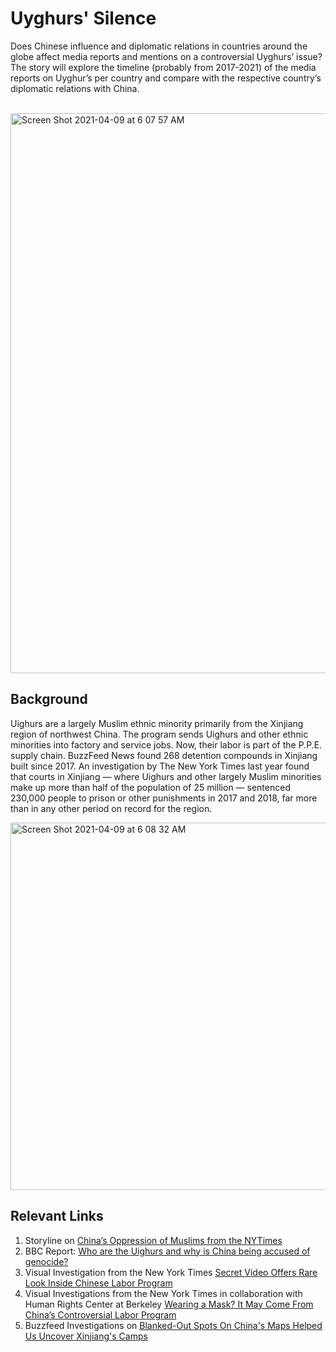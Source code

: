 # Uyghurs' Silence 
Does Chinese influence and diplomatic relations in countries around the globe affect media reports and mentions on a controversial Uyghurs’ issue? 
The story will explore the timeline (probably from 2017-2021) of the media reports on Uyghur’s per country and compare with the respective country’s diplomatic relations with China. <br /> <br />


<img width="896" alt="Screen Shot 2021-04-09 at 6 07 57 AM" src="https://user-images.githubusercontent.com/47619897/114165066-09e23e00-98fa-11eb-9466-31b855dff319.png">



## Background    

Uighurs are a largely Muslim ethnic minority primarily from the Xinjiang region of northwest China. The program sends Uighurs and other ethnic minorities into factory and service jobs. Now, their labor is part of the P.P.E. supply chain. BuzzFeed News found 268 detention compounds in Xinjiang built since 2017. An investigation by The New York Times last year found that courts in Xinjiang — where Uighurs and other largely Muslim minorities make up more than half of the population of 25 million — sentenced 230,000 people to prison or other punishments in 2017 and 2018, far more than in any other period on record for the region.<br /> 


<img width="588" alt="Screen Shot 2021-04-09 at 6 08 32 AM" src="https://user-images.githubusercontent.com/47619897/114165082-0f3f8880-98fa-11eb-89e4-dd7409d73e2a.png">


## Relevant Links    

1. Storyline on [China’s Oppression of Muslims from the NYTimes](https://www.nytimes.com/2021/01/19/us/politics/trump-china-xinjiang.html)
2. BBC Report: [Who are the Uighurs and why is China being accused of genocide?](https://www.bbc.com/news/world-asia-china-22278037)
3. Visual Investigation from the New York Times [Secret Video Offers Rare Look Inside Chinese Labor Program](https://www.nytimes.com/video/world/asia/100000006874372/chinese-labor-uighurs.html) 
4. Visual Investigations from the New York Times in collaboration with Human Rights Center at Berkeley [Wearing a Mask? It May Come From China’s Controversial Labor Program](https://humanrights.berkeley.edu/news/%E2%80%98wearing-mask-it-may-come-china%E2%80%99s-controversial-labor-program%E2%80%99-%E2%80%94-hrc-lab-collaborates-story)
5. Buzzfeed Investigations on [Blanked-Out Spots On China's Maps Helped Us Uncover Xinjiang's Camps](https://www.buzzfeednews.com/article/alison_killing/satellite-images-investigation-xinjiang-detention-camps)



